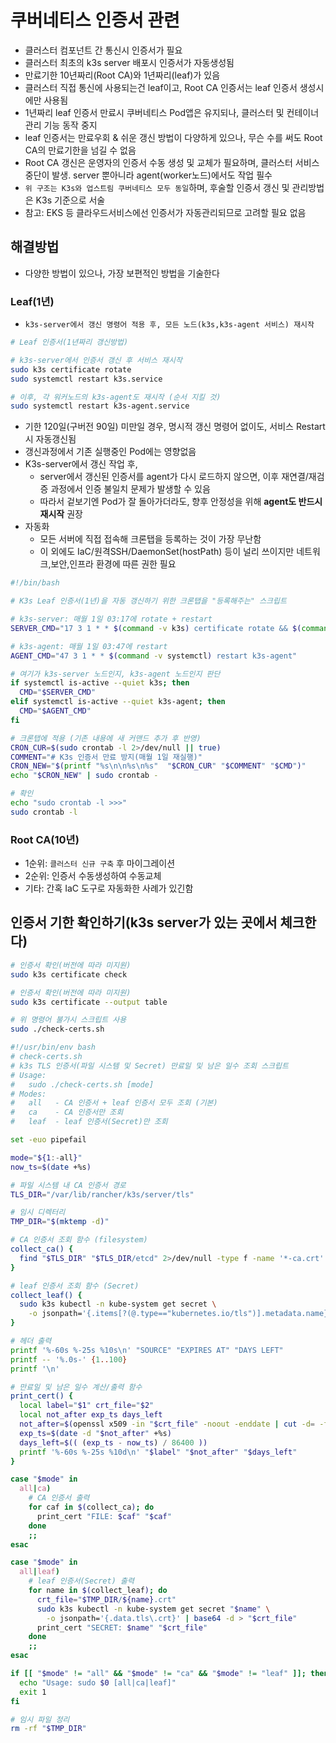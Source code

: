 # 쿠버네티스 인증서 관련

- 클러스터 컴포넌트 간 통신시 인증서가 필요
- 클러스터 최초의 k3s server 배포시 인증서가 자동생성됨
- 만료기한 10년짜리(Root CA)와 1년짜리(leaf)가 있음
- 클러스터 직접 통신에 사용되는건 leaf이고, Root CA 인증서는 leaf 인증서 생성시에만 사용됨
- 1년짜리 leaf 인증서 만료시 쿠버네티스 Pod앱은 유지되나, 클러스터 및 컨테이너 관리 기능 동작 중지
- leaf 인증서는 만료우회 & 쉬운 갱신 방법이 다양하게 있으나, 무슨 수를 써도 Root CA의 만료기한을 넘길 수 없음
- Root CA 갱신은 운영자의 인증서 수동 생성 및 교체가 필요하며, 클러스터 서비스 중단이 발생. server 뿐아니라 agent(worker노드)에서도 작업 필수
- `위 구조는 K3s와 업스트림 쿠버네티스 모두 동일`하며, 후술할 인증서 갱신 및 관리방법은 K3s 기준으로 서술
- 참고: EKS 등 클라우드서비스에선 인증서가 자동관리되므로 고려할 필요 없음

## 해결방법

- 다양한 방법이 있으나, 가장 보편적인 방법을 기술한다

### Leaf(1년)

- `k3s-server에서 갱신 명령어 적용 후, 모든 노드(k3s,k3s-agent 서비스) 재시작`

```sh
# Leaf 인증서(1년짜리 갱신방법)

# k3s-server에서 인증서 갱신 후 서비스 재시작 
sudo k3s certificate rotate
sudo systemctl restart k3s.service

# 이후, 각 워커노드의 k3s-agent도 재시작 (순서 지킬 것)
sudo systemctl restart k3s-agent.service
```

- 기한 120일(구버전 90일) 미만일 경우, 명시적 갱신 명령어 없이도, 서비스 Restart시 자동갱신됨
- 갱신과정에서 기존 실행중인 Pod에는 영향없음
- K3s-server에서 갱신 작업 후,
  - server에서 갱신된 인증서를 agent가 다시 로드하지 않으면, 이후 재연결/재검증 과정에서 인증 불일치 문제가 발생할 수 있음
  - 따라서 겉보기엔 Pod가 잘 돌아가더라도, 향후 안정성을 위해 **agent도 반드시 재시작** 권장
- 자동화
  - 모든 서버에 직접 접속해 크론탭을 등록하는 것이 가장 무난함
  - 이 외에도 IaC/원격SSH/DaemonSet(hostPath) 등이 널리 쓰이지만 네트워크,보안,인프라 환경에 따른 권한 필요

```sh
#!/bin/bash

# K3s Leaf 인증서(1년)을 자동 갱신하기 위한 크론탭을 "등록해주는" 스크립트

# k3s-server: 매월 1일 03:17에 rotate + restart
SERVER_CMD="17 3 1 * * $(command -v k3s) certificate rotate && $(command -v systemctl) restart k3s"

# k3s-agent: 매월 1일 03:47에 restart
AGENT_CMD="47 3 1 * * $(command -v systemctl) restart k3s-agent"

# 여기가 k3s-server 노드인지, k3s-agent 노드인지 판단
if systemctl is-active --quiet k3s; then
  CMD="$SERVER_CMD"
elif systemctl is-active --quiet k3s-agent; then
  CMD="$AGENT_CMD"
fi

# 크론탭에 적용 (기존 내용에 새 커맨드 추가 후 반영)
CRON_CUR=$(sudo crontab -l 2>/dev/null || true)
COMMENT="# K3s 인증서 만료 방지(매월 1일 재실행)"
CRON_NEW="$(printf "%s\n\n%s\n%s"  "$CRON_CUR" "$COMMENT" "$CMD")"
echo "$CRON_NEW" | sudo crontab -

# 확인
echo "sudo crontab -l >>>"
sudo crontab -l
```

### Root CA(10년)

- 1순위: `클러스터 신규 구축` 후 마이그레이션
- 2순위: 인증서 수동생성하여 수동교체
- 기타: 간혹 IaC 도구로 자동화한 사례가 있긴함

## 인증서 기한 확인하기(k3s server가 있는 곳에서 체크한다)

```sh
# 인증서 확인(버전에 따라 미지원)
sudo k3s certificate check

# 인증서 확인(버전에 따라 미지원)
sudo k3s certificate --output table

# 위 명령어 불가시 스크립트 사용
sudo ./check-certs.sh
```

```sh
#!/usr/bin/env bash
# check-certs.sh
# k3s TLS 인증서(파일 시스템 및 Secret) 만료일 및 남은 일수 조회 스크립트
# Usage:
#   sudo ./check-certs.sh [mode]
# Modes:
#   all   - CA 인증서 + leaf 인증서 모두 조회 (기본)
#   ca    - CA 인증서만 조회
#   leaf  - leaf 인증서(Secret)만 조회

set -euo pipefail

mode="${1:-all}"
now_ts=$(date +%s)

# 파일 시스템 내 CA 인증서 경로
TLS_DIR="/var/lib/rancher/k3s/server/tls"

# 임시 디렉터리
TMP_DIR="$(mktemp -d)"

# CA 인증서 조회 함수 (filesystem)
collect_ca() {
  find "$TLS_DIR" "$TLS_DIR/etcd" 2>/dev/null -type f -name '*-ca.crt'
}

# leaf 인증서 조회 함수 (Secret)
collect_leaf() {
  sudo k3s kubectl -n kube-system get secret \
    -o jsonpath='{.items[?(@.type=="kubernetes.io/tls")].metadata.name}'
}

# 헤더 출력
printf '%-60s %-25s %10s\n' "SOURCE" "EXPIRES AT" "DAYS LEFT"
printf -- '%.0s-' {1..100}
printf '\n'

# 만료일 및 남은 일수 계산/출력 함수
print_cert() {
  local label="$1" crt_file="$2"
  local not_after exp_ts days_left
  not_after=$(openssl x509 -in "$crt_file" -noout -enddate | cut -d= -f2)
  exp_ts=$(date -d "$not_after" +%s)
  days_left=$(( (exp_ts - now_ts) / 86400 ))
  printf '%-60s %-25s %10d\n' "$label" "$not_after" "$days_left"
}

case "$mode" in
  all|ca)
    # CA 인증서 출력
    for caf in $(collect_ca); do
      print_cert "FILE: $caf" "$caf"
    done
    ;;
esac

case "$mode" in
  all|leaf)
    # leaf 인증서(Secret) 출력
    for name in $(collect_leaf); do
      crt_file="$TMP_DIR/${name}.crt"
      sudo k3s kubectl -n kube-system get secret "$name" \
        -o jsonpath='{.data.tls\.crt}' | base64 -d > "$crt_file"
      print_cert "SECRET: $name" "$crt_file"
    done
    ;;
esac

if [[ "$mode" != "all" && "$mode" != "ca" && "$mode" != "leaf" ]]; then
  echo "Usage: sudo $0 [all|ca|leaf]"
  exit 1
fi

# 임시 파일 정리
rm -rf "$TMP_DIR"

```
